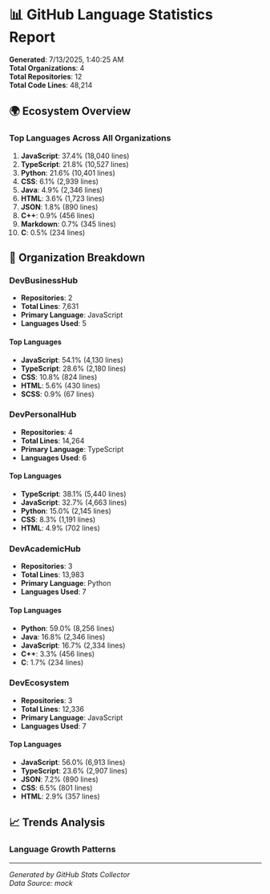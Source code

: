 # 📊 GitHub Language Statistics Report

**Generated**: 7/13/2025, 1:40:25 AM  
**Total Organizations**: 4  
**Total Repositories**: 12  
**Total Code Lines**: 48,214

## 🌍 Ecosystem Overview

### Top Languages Across All Organizations
1. **JavaScript**: 37.4% (18,040 lines)
2. **TypeScript**: 21.8% (10,527 lines)
3. **Python**: 21.6% (10,401 lines)
4. **CSS**: 6.1% (2,939 lines)
5. **Java**: 4.9% (2,346 lines)
6. **HTML**: 3.6% (1,723 lines)
7. **JSON**: 1.8% (890 lines)
8. **C++**: 0.9% (456 lines)
9. **Markdown**: 0.7% (345 lines)
10. **C**: 0.5% (234 lines)

## 🏢 Organization Breakdown


### DevBusinessHub
- **Repositories**: 2
- **Total Lines**: 7,631
- **Primary Language**: JavaScript
- **Languages Used**: 5

#### Top Languages
- **JavaScript**: 54.1% (4,130 lines)
- **TypeScript**: 28.6% (2,180 lines)
- **CSS**: 10.8% (824 lines)
- **HTML**: 5.6% (430 lines)
- **SCSS**: 0.9% (67 lines)


### DevPersonalHub
- **Repositories**: 4
- **Total Lines**: 14,264
- **Primary Language**: TypeScript
- **Languages Used**: 6

#### Top Languages
- **TypeScript**: 38.1% (5,440 lines)
- **JavaScript**: 32.7% (4,663 lines)
- **Python**: 15.0% (2,145 lines)
- **CSS**: 8.3% (1,191 lines)
- **HTML**: 4.9% (702 lines)


### DevAcademicHub
- **Repositories**: 3
- **Total Lines**: 13,983
- **Primary Language**: Python
- **Languages Used**: 7

#### Top Languages
- **Python**: 59.0% (8,256 lines)
- **Java**: 16.8% (2,346 lines)
- **JavaScript**: 16.7% (2,334 lines)
- **C++**: 3.3% (456 lines)
- **C**: 1.7% (234 lines)


### DevEcosystem
- **Repositories**: 3
- **Total Lines**: 12,336
- **Primary Language**: JavaScript
- **Languages Used**: 7

#### Top Languages
- **JavaScript**: 56.0% (6,913 lines)
- **TypeScript**: 23.6% (2,907 lines)
- **JSON**: 7.2% (890 lines)
- **CSS**: 6.5% (801 lines)
- **HTML**: 2.9% (357 lines)


## 📈 Trends Analysis


### Language Growth Patterns



---

*Generated by GitHub Stats Collector*  
*Data Source: mock*
